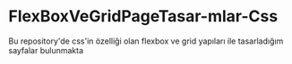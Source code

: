 # FlexBoxVeGridPageTasar-mlar-Css
Bu repository'de css'in özelliği olan flexbox ve grid yapıları ile tasarladığım sayfalar bulunmakta
